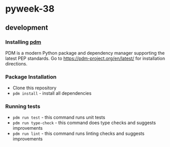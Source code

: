 # pyweek-38

## development
### Installing [pdm](https://pdm-project.org/en/latest/)
PDM is a modern Python package and dependency manager supporting the latest PEP standards. Go to https://pdm-project.org/en/latest/ for installation directions.

### Package Installation
- Clone this repository
- `pdm install` - install all dependencies

### Running tests
- `pdm run test` - this command runs unit tests
- `pdm run type-check` - this command does type checks and suggests improvements
- `pdm run lint` - this command runs linting checks and suggests improvements

